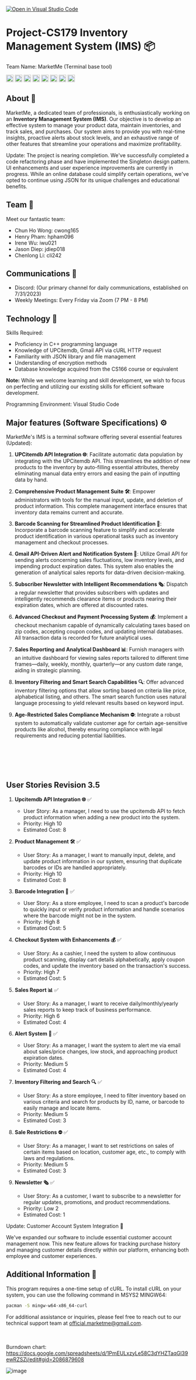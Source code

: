 [![Open in Visual Studio Code](https://classroom.github.com/assets/open-in-vscode-718a45dd9cf7e7f842a935f5ebbe5719a5e09af4491e668f4dbf3b35d5cca122.svg)](https://classroom.github.com/online_ide?assignment_repo_id=11509564&assignment_repo_type=AssignmentRepo)
# Project-CS179 Inventory Management System (IMS) 📦
Team Name: MarketMe (Terminal base tool)

<code><img height="20" src="https://img.shields.io/badge/Powered%20by-C%2B%2B-blue?style=flat-square&logo=c%2B%2B" alt="Powered by C++" title="Powered by C++"></code>
<code><img height="20" src="https://img.shields.io/badge/Database-JSON-orange?style=flat-square&logo=json" alt="JSON" title="JSON"></code>
<code><img height="20" src="https://img.shields.io/badge/Utilizes-UPCitemdb-red?style=flat-square&logo=barcode" alt="Utilizes UPCitemdb" title="Utilizes UPCitemdb"></code>
<code><img height="20" src="https://img.shields.io/badge/Utilizes-GmailAPI-yellow?style=flat-square&logo=gmail" alt="Utilizes Gmail API" title="Utilizes Gmail API"></code>
<code><img height="20" src="https://img.shields.io/badge/Utilizes-cURL%20HTTP%20Request-lightgrey?style=flat-square&logo=curl" alt="cURL HTTP Request" title="cURL HTTP Request"></code>
<code><img height="20" src="https://img.shields.io/badge/Features-Barcode%20Scanner-purple?style=flat-square&logo=barcode" alt="Barcode Scanner" title="Barcode Scanner"></code>
<code><img height="20" src="https://img.shields.io/badge/Features-ID%20Scanner-brown?style=flat-square&logo=id-card" alt="ID Scanner Function" title="ID Scanner Function"></code>
<code><img height="20" src="https://img.shields.io/badge/Design-Singleton%20Pattern-darkgreen?style=flat-square" alt="Uses Singleton Design Pattern" title="Uses Singleton Design Pattern"></code>


## About 📝

MarketMe, a dedicated team of professionals, is enthusiastically working on an **Inventory Management System (IMS)**. Our objective is to develop an effective system to manage your product data, maintain inventories, and track sales, and purchases. Our system aims to provide you with real-time insights, proactive alerts about stock levels, and an exhaustive range of other features that streamline your operations and maximize profitability.

Update: The project is nearing completion. We've successfully completed a code refactoring phase and have implemented the Singleton design pattern. UI enhancements and user experience improvements are currently in progress. While an online database could simplify certain operations, we've opted to continue using JSON for its unique challenges and educational benefits.

## Team 👥

Meet our fantastic team:

- Chun Ho Wong: cwong165
- Henry Pham: hpham096
- Irene Wu: iwu021
- Jason Diep: jdiep018
- Chenlong Li: cli242


## Communications 📡

- Discord: (Our primary channel for daily communications, established on 7/31/2023)
- Weekly Meetings: Every Friday via Zoom (7 PM - 8 PM)

## Technology 📘

Skills Required: 

- Proficiency in C++ programming language
- Knowledge of UPCitemdb, Gmail API via cURL HTTP request
- Familiarity with JSON library and file management
- Understanding of encryption methods
- Database knowledge acquired from the CS166 course or equivalent

**Note:** While we welcome learning and skill development, we wish to focus on perfecting and utilizing our existing skills for efficient software development. 

Programming Environment: Visual Studio Code

## Major features (Software Specifications) ⚙️

MarketMe's IMS is a terminal software offering several essential features (Updated):

1. **UPCitemdb API Integration 🌐**: Facilitate automatic data population by integrating with the UPCitemdb API. This streamlines the addition of new products to the inventory by auto-filling essential attributes, thereby eliminating manual data entry errors and easing the pain of inputting data by hand.

2. **Comprehensive Product Management Suite 🛠️**: Empower administrators with tools for the manual input, update, and deletion of product information. This complete management interface ensures that inventory data remains current and accurate.

3. **Barcode Scanning for Streamlined Product Identification 📸**: Incorporate a barcode scanning feature to simplify and accelerate product identification in various operational tasks such as inventory management and checkout processes.

4. **Gmail API-Driven Alert and Notification System 🔔**: Utilize Gmail API for sending alerts concerning sales fluctuations, low inventory levels, and impending product expiration dates. This system also enables the generation of analytical sales reports for data-driven decision-making.

5. **Subscriber Newsletter with Intelligent Recommendations 🗞️**: Dispatch a regular newsletter that provides subscribers with updates and intelligently recommends clearance items or products nearing their expiration dates, which are offered at discounted rates.

6. **Advanced Checkout and Payment Processing System 💰**: Implement a checkout mechanism capable of dynamically calculating taxes based on zip codes, accepting coupon codes, and updating internal databases. All transaction data is recorded for future analytical uses.

7. **Sales Reporting and Analytical Dashboard 📊**: Furnish managers with an intuitive dashboard for viewing sales reports tailored to different time frames—daily, weekly, monthly, quarterly—or any custom date range, aiding in strategic planning.

8. **Inventory Filtering and Smart Search Capabilities 🔍**: Offer advanced inventory filtering options that allow sorting based on criteria like price, alphabetical listing, and others. The smart search function uses natural language processing to yield relevant results based on keyword input.

9. **Age-Restricted Sales Compliance Mechanism ⛔**: Integrate a robust system to automatically validate customer age for certain age-sensitive products like alcohol, thereby ensuring compliance with legal requirements and reducing potential liabilities. <br><br><br> <br><br><br>

## User Stories Revision 3.5

1. **Upcitemdb API Integration 🌐** ✅
   - User Story: As a manager, I need to use the upcitemdb API to fetch product information when adding a new product into the system.
   - Priority: High 10
   - Estimated Cost: 8

2. **Product Management 🛠️** ✅
   - User Story: As a manager, I want to manually input, delete, and update product information in our system, ensuring that duplicate barcodes or IDs are handled appropriately.
   - Priority: High 10
   - Estimated Cost: 8

3. **Barcode Integration 📸** ✅
   - User Story: As a store employee, I need to scan a product's barcode to quickly input or verify product information and handle scenarios where the barcode might not be in the system.
   - Priority: High 8
   - Estimated Cost: 5

4. **Checkout System with Enhancements 💰** ✅
   - User Story: As a cashier, I need the system to allow continuous product scanning, display cart details alphabetically, apply coupon codes, and update the inventory based on the transaction's success.
   - Priority: High 7
   - Estimated Cost: 5

5. **Sales Report 📊** ✅
   - User Story: As a manager, I want to receive daily/monthly/yearly sales reports to keep track of business performance.
   - Priority: High 6
   - Estimated Cost: 4

6. **Alert System 🔔** ✅
   - User Story: As a manager, I want the system to alert me via email about sales/price changes, low stock, and approaching product expiration dates.
   - Priority: Medium 5
   - Estimated Cost: 4

7. **Inventory Filtering and Search 🔍** ✅
   - User Story: As a store employee, I need to filter inventory based on various criteria and search for products by ID, name, or barcode to easily manage and locate items.
   - Priority: Medium 5
   - Estimated Cost: 3

8. **Sale Restrictions ⛔** ✅
   - User Story: As a manager, I want to set restrictions on sales of certain items based on location, customer age, etc., to comply with laws and regulations.
   - Priority: Medium 5
   - Estimated Cost: 3

9. **Newsletter 🗞️** ✅
   - User Story: As a customer, I want to subscribe to a newsletter for regular updates, promotions, and product recommendations.
   - Priority: Low 2
   - Estimated Cost: 1

Update: Customer Account System Integration 🌟

We've expanded our software to include essential customer account management now. This new feature allows for tracking purchase history and managing customer details directly within our platform, enhancing both employee and customer experiences.

## Additional Information 📌

This program requires a one-time setup of cURL. To install cURL on your system, you can use the following command in MSYS2 MINGW64:
```bash
pacman -S mingw-w64-x86_64-curl
```
For additional assistance or inquiries, please feel free to reach out to our technical support team at official.marketme@gmail.com. <br><br><br>








Burndown chart:
https://docs.google.com/spreadsheets/d/1PmEULxzyLe58C3dYHZTaqGl39ewRZSZj/edit#gid=2086879608

![image](https://github.com/CS179K-Summer23/cs179-project-marketme/assets/77028662/df374ed2-25ec-4f68-a2a6-dd62edf9160b)






